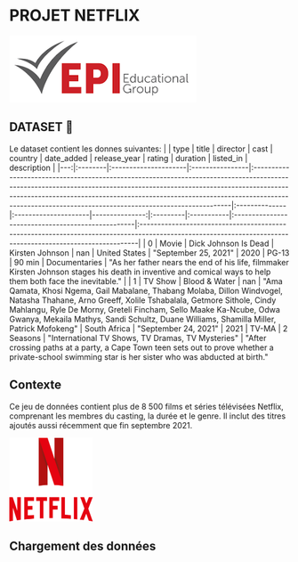 # PROJET NETFLIX
<img src="/img/logo-epi.png" >



## DATASET :file_folder: 
Le dataset contient
les donnes suivantes: 
|    | type    | title                | director        | cast                                                                                                                                                                                                                                                                                                              | country       | date_added           |   release_year | rating   | duration   | listed_in                                         | description                                                                                                                                                |
|---:|:--------|:---------------------|:----------------|:------------------------------------------------------------------------------------------------------------------------------------------------------------------------------------------------------------------------------------------------------------------------------------------------------------------|:--------------|:---------------------|---------------:|:---------|:-----------|:--------------------------------------------------|:-----------------------------------------------------------------------------------------------------------------------------------------------------------|
|  0 | Movie   | Dick Johnson Is Dead | Kirsten Johnson | nan                                                                                                                                                                                                                                                                                                               | United States | "September 25, 2021" |           2020 | PG-13    | 90 min     | Documentaries                                     | "As her father nears the end of his life, filmmaker Kirsten Johnson stages his death in inventive and comical ways to help them both face the inevitable." |
|  1 | TV Show | Blood & Water        | nan             | "Ama Qamata, Khosi Ngema, Gail Mabalane, Thabang Molaba, Dillon Windvogel, Natasha Thahane, Arno Greeff, Xolile Tshabalala, Getmore Sithole, Cindy Mahlangu, Ryle De Morny, Greteli Fincham, Sello Maake Ka-Ncube, Odwa Gwanya, Mekaila Mathys, Sandi Schultz, Duane Williams, Shamilla Miller, Patrick Mofokeng" | South Africa  | "September 24, 2021" |           2021 | TV-MA    | 2 Seasons  | "International TV Shows, TV Dramas, TV Mysteries" | "After crossing paths at a party, a Cape Town teen sets out to prove whether a private-school swimming star is her sister who was abducted at birth."

## Contexte 
Ce jeu de données contient plus de 8 500 films et séries télévisées Netflix, comprenant les membres du casting, la durée et le genre. Il inclut des titres ajoutés aussi récemment que fin septembre 2021.

<img src="/img/Netflix.png"  width="150" height="150"  aligne="center">

## Chargement des données


